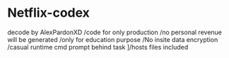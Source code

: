 # Netflix-codex
decode by AlexPardonXD
/code for only production
/no personal revenue will be generated
/only for education purpose
/No insite data encryption 
/casual runtime cmd prompt behind task
]/hosts files included
